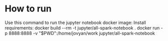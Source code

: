 # How to run
Use this command to run the jupyter notebook docker image: 
Install requirements: docker build --rm -t jupyter/all-spark-notebook .
docker run -p 8888:8888  -v "$PWD":/home/jovyan/work jupyter/all-spark-notebook
